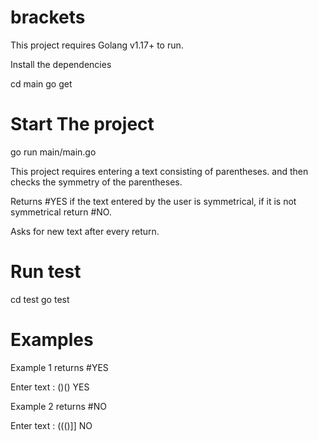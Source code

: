 # brackets

This project requires Golang v1.17+ to run.

Install the dependencies

cd main
go get


# Start The project

go run main/main.go

This project requires entering a text consisting of parentheses. and then checks the symmetry of the parentheses.

Returns #YES if the text entered by the user is symmetrical, if it is not symmetrical return #NO.

Asks for new text after every return.


# Run test

cd test
go test


# Examples

Example 1 returns #YES

Enter text : ()()
YES

Example 2 returns #NO

Enter text : ((()]]
NO




